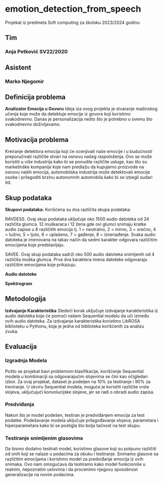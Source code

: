 # emotion_detection_from_speech
Projekat iz predmeta Soft computing za školsku 2023/2024 godinu
## Tim
### Anja Petković SV22/2020

## Asistent
### Marko Njegomir

## Definicija problema
**Analizator Emocija u Govoru**
Ideja iza ovog projekta je stvaranje mašinskog učenja koje može da detektuje emocije iz govora koji koristimo svakodnevno. Danas je personalizacija nešto što je potrebno u svemu što svakodnevno doživljavamo.

## Motivacija problema
Kreiranje detektora emocija koji će ocenjivati naše emocije i u budućnosti preporučivati različite stvari na osnovu našeg raspoloženja. Ovo se može koristiti u više industrija kako bi se ponudile različite usluge, kao što su marketinške kompanije koje nam predlažu da kupujemo proizvode na osnovu naših emocija, automobilska industrija može detektovati emocije osobe i prilagoditi brzinu autonomnih automobila kako bi se izbegli sudari itd.

## Skup podataka
**Skupovi podataka:**
Korišćena su dva različita skupa podataka:

RAVDESS. Ovaj skup podataka uključuje oko 1500 audio datoteka od 24 različita glumca. 12 muškaraca i 12 žena gde ovi glumci snimaju kratke audio zapise u 8 različitih emocija tj. 1 = neutralno, 2 = mirno, 3 = srećno, 4 = tužno, 5 = ljuto, 6 = uplašeno, 7 = gađenje, 8 = iznenađenje.
Svaka audio datoteka je imenovana na takav način da sedmi karakter odgovara različitim emocijama koje predstavljaju.

SAVEE. Ovaj skup podataka sadrži oko 500 audio datoteka snimljenih od 4 različita muška glumca. Prva dva karaktera imena datoteke odgovaraju različitim emocijama koje prikazuju.

**Audio datoteke**

**Spektrogram**

## Metodologija
**Izdvajanje Karakteristika**
Sledeći korak uključuje izdvajanje karakteristika iz audio datoteka koje će pomoći našem Sequential modelu da uči između ovih audio datoteka. Za izdvajanje karakteristika koristimo LibROSA biblioteku u Pythonu, koja je jedna od biblioteka korišćenih za analizu zvuka.

## Evaluacija

### Izgradnja Modela
Pošto se projekat bavi problemom klasifikacije, korišćenje Sequential modela u kombinaciji sa odgovarajućim slojevima se čini kao očigledan izbor. Za ovaj projekat, dataset je podeljen na 10% za testiranje i 90% za treniranje. U okviru Sequential modela, moguće je koristiti različite vrste slojeva, uključujući konvolucijske slojeve, jer se radi o obradi audio zapisa.

### Predviđanja
Nakon što je model podešen, testiran je predviđanjem emocija za test podatke. Podešavanje modela uključuje prilagođavanje slojeva, parametara i hiperparametara kako bi se postigla što bolja tačnost na test skupu.

### Testiranje snimljenim glasovima
Da bismo dodatno testirali model, koristimo glasove koji su potpuno različiti od onih koji se nalaze u podacima za obuku i testiranje. Snimamo glasove sa različitim emocijama i koristimo model za predviđanje emocija iz ovih snimaka. Ovo nam omogućava da testiramo kako model funkcioniše u realnim, nepoznatim uslovima i da procenimo njegovu sposobnost generalizacije na novim podacima.
